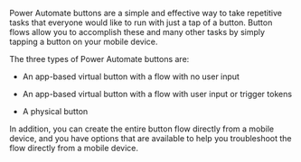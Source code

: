 Power Automate buttons are a simple and effective way to take repetitive
tasks that everyone would like to run with just a tap of a button. Button
flows allow you to accomplish these and many other tasks by simply 
tapping a button on your mobile device. 

The three types of Power Automate buttons are:

- An app-based virtual button with a flow with no user input

- An app-based virtual button with a flow with user input or trigger tokens

- A physical button

In addition, you can create the entire button flow directly from 
a mobile device, and you have options that are available to help you troubleshoot the 
flow directly from a mobile device.
